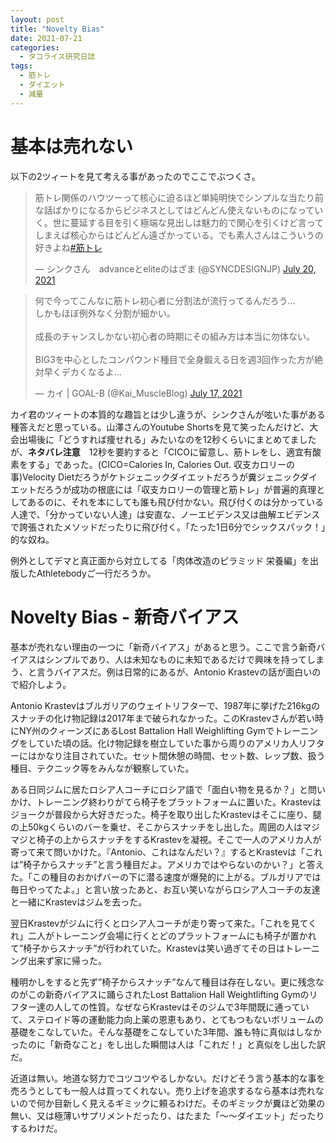 ```yaml
---
layout: post
title: "Novelty Bias"
date: 2021-07-21
categories:
  - タコライス研究日誌
tags:
  - 筋トレ
  - ダイエット
  - 減量
---
```


# 基本は売れない

以下の2ツィートを見て考える事があったのでここでぶつくさ。

<blockquote class="twitter-tweet" data-theme="dark"><p lang="ja" dir="ltr">筋トレ関係のハウツーって核心に迫るほど単純明快でシンプルな当たり前な話ばかりになるからビジネスとしてはどんどん使えないものになっていく。世に蔓延する目を引く極端な見出しは魅力的で関心を引くけど言ってしまえば核心からはどんどん遠ざかっている。でも素人さんはこういうの好きよね<a href="https://twitter.com/hashtag/%E7%AD%8B%E3%83%88%E3%83%AC?src=hash&amp;ref_src=twsrc%5Etfw">#筋トレ</a></p>&mdash; シンクさん　advanceとeliteのはざま (@SYNCDESIGNJP) <a href="https://twitter.com/SYNCDESIGNJP/status/1417313895035772931?ref_src=twsrc%5Etfw">July 20, 2021</a></blockquote> <script async src="https://platform.twitter.com/widgets.js" charset="utf-8"></script>

<blockquote class="twitter-tweet" data-theme="dark"><p lang="ja" dir="ltr">何で今ってこんなに筋トレ初心者に分割法が流行ってるんだろう...<br>しかもほぼ例外なく分割が細かい。<br><br>成長のチャンスしかない初心者の時期にその組み方は本当に勿体ない。<br><br>BIG3を中心としたコンパウンド種目で全身鍛える日を週3回作った方が絶対早くデカくなるよ...</p>&mdash; カイ | GOAL-B (@Kai_MuscleBlog) <a href="https://twitter.com/Kai_MuscleBlog/status/1416269146329812992?ref_src=twsrc%5Etfw">July 17, 2021</a></blockquote> <script async src="https://platform.twitter.com/widgets.js" charset="utf-8"></script>

カイ君のツィートの本質的な趣旨とは少し違うが、シンクさんが呟いた事がある種答えだと思っている。山澤さんのYoutube Shortsを見て笑ったんだけど、大会出場後に「どうすれば痩せれる」みたいなのを12秒くらいにまとめてましたが、**ネタバレ注意**　12秒を要約すると「CICOに留意し、筋トレをし、適宜有酸素をする」であった。(CICO=Calories In, Calories Out. 収支カロリーの事)Velocity Dietだろうがケトジェニックダイエットだろうが糞ジェニックダイエットだろうが成功の根底には「収支カロリーの管理と筋トレ」が普遍的真理としてあるのに、それを本にしても誰も飛び付かない。飛び付くのは分かっている人達で、「分かっていない人達」は安直な、ノーエビデンス又は曲解エビデンスで誇張されたメソッドだったりに飛び付く。「たった1日6分でシックスパック！」的な奴ね。

例外としてデマと真正面から対立してる「肉体改造のピラミッド 栄養編」を出版したAthletebodyご一行だろうか。

# Novelty Bias - 新奇バイアス

基本が売れない理由の一つに「新奇バイアス」があると思う。ここで言う新奇バイアスはシンプルであり、人は未知なものに未知であるだけで興味を持ってしまう、と言うバイアスだ。例は日常的にあるが、Antonio Krastevの話が面白いので紹介しよう。

Antonio Krastevはブルガリアのウェイトリフターで、1987年に挙げた216kgのスナッチの化け物記録は2017年まで破られなかった。このKrastevさんが若い時にNY州のクィーンズにあるLost Battalion Hall Weighlifting Gymでトレーニングをしていた頃の話。化け物記録を樹立していた事から周りのアメリカ人リフターにはかなり注目されていた。セット間休憩の時間、セット数、レップ数、扱う種目、テクニック等をみんなが観察していた。

ある日同ジムに居たロシア人コーチにロシア語で「面白い物を見るか？」と問いかけ、トレーニング終わりがてら椅子をプラットフォームに置いた。Krastevはジョークが普段から大好きだった。椅子を取り出したKrastevはそこに座り、腿の上50kgくらいのバーを乗せ、そこからスナッチをし出した。周囲の人はマジマジと椅子の上からスナッチをするKrastevを凝視。そこで一人のアメリカ人が寄って来て問いかけた。『Antonio、これはなんだい？』するとKrastevは「これは”椅子からスナッチ”と言う種目だよ。アメリカではやらないのかい？」と答えた。「この種目のおかげバーの下に潜る速度が爆発的に上がる。ブルガリアでは毎日やってたよ。」と言い放ったあと、お互い笑いながらロシア人コーチの友達と一緒にKrastevはジムを去った。

翌日Krastevがジムに行くとロシア人コーチが走り寄って来た。「これを見てくれ」二人がトレーニング会場に行くとどのプラットフォームにも椅子が置かれて”椅子からスナッチ”が行われていた。Krastevは笑い過ぎてその日はトレーニング出来ず家に帰った。

種明かしをすると先ず”椅子からスナッチ”なんて種目は存在しない。更に残念なのがこの新奇バイアスに踊らされたLost Battalion Hall Weightlifting Gymのリフター達の人しての性質。なぜならKrastevはそのジムで3年間既に通っていて、ステロイド等の運動能力向上薬の恩恵もあり、とてもつもないボリュームの基礎をこなしていた。そんな基礎をこなしていた3年間、誰も特に真似はしなかったのに「新奇なこと」をし出した瞬間は人は「これだ！」と真似をし出した訳だ。

近道は無い。地道な努力でコツコツやるしかない。だけどそう言う基本的な事を売ろうとしても一般人は買ってくれない。売り上げを追求するなら基本は売れないので何か目新しく見えるギミックに頼るわけだ。そのギミックが糞ほど効果の無い、又は極薄いサプリメントだったり、はたまた「〜〜ダイエット」だったりするわけだ。
